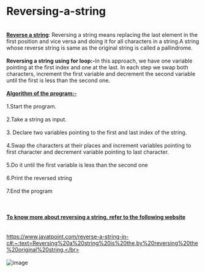 # Reversing-a-string
<b><br><ins>Reverse a string</b></ins>: Reversing a string means replacing the last element in the first position and vice versa and doing it for all characters in a string.A string whose reverse string is same as the original string is called a pallindrome.</br>
<br> <b>Reversing a string using for loop:-</b>In this approach, we have one variable pointing at the first index and one at the last. In each step we swap both characters, increment the first variable and decrement the second variable until the first is less than the second one.</br>
<br><ins><b>Algorithm of the program:-</b></ins></br>
<br>1.Start the program.</br>
<br>2.Take a string as input.</br>
<br>3. Declare two variables pointing to the first and last index of the string.</br>
<br>4.Swap the characters at their places and increment variables pointing to first character and decrement variable pointing to last character.</br>
<br>5.Do it until the first variable is less than the second one</br>
<br>6.Print the reversed string</br>
<br>7.End the program</br>
<br></br>
<br><b><ins>To know more about reversing a string, refer to the following website</b></ins></br>
<br></br>
https://www.javatpoint.com/reverse-a-string-in-c#:~:text=Reversing%20a%20string%20is%20the,by%20reversing%20the%20original%20string.</br>
<br></br>
![image](https://user-images.githubusercontent.com/125802204/221758009-16609467-69d3-4c58-a969-373a5a657d89.png)

